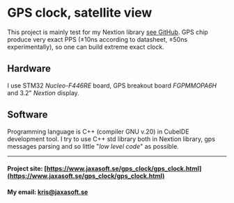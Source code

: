 # GPS clock, satellite view
This project is mainly test for my Nextion library [see GitHub](https://github.com/KJaxaM/NextLibCpp). GPS chip produce very exact PPS (±10ns according to datasheet, ±50ns experimentally), so one can build extreme exact clock.

## Hardware
I use STM32  *Nucleo-F446RE* board, GPS breakout board *FGPMMOPA6H* and 3.2" *Nextion* display.

## Software
Programming language is C++ (compiler GNU v.20) in CubeIDE development tool. I try to use C++ std library both in Nextion library, gps messages parsing and so little \"*low level code*\" as possible.

___

#### Project site: [https://www.jaxasoft.se/gps_clock/gps_clock.html](https://www.jaxasoft.se/gps_clock/gps_clock.html)
#### My email:  <kris@jaxasoft.se>
